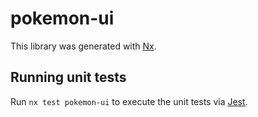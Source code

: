 # pokemon-ui

This library was generated with [Nx](https://nx.dev).

## Running unit tests

Run `nx test pokemon-ui` to execute the unit tests via [Jest](https://jestjs.io).
